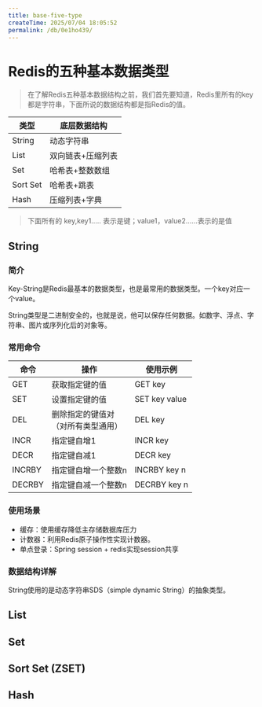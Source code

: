 ```yaml
---
title: base-five-type
createTime: 2025/07/04 18:05:52
permalink: /db/0e1ho439/
---
```



# Redis的五种基本数据类型



> 在了解Redis五种基本数据结构之前，我们首先要知道，Redis里所有的key都是字符串，下面所说的数据结构都是指Redis的值。



| 类型     | 底层数据结构      |
| -------- | ----------------- |
| String   | 动态字符串        |
| List     | 双向链表+压缩列表 |
| Set      | 哈希表+整数数组   |
| Sort Set | 哈希表+跳表       |
| Hash     | 压缩列表+字典     |



> 下面所有的 key,key1..... 表示是键；value1，value2......表示的是值



## String

### 简介

Key-String是Redis最基本的数据类型，也是最常用的数据类型。一个key对应一个value。

String类型是二进制安全的，也就是说，他可以保存任何数据。如数字、浮点、字符串、图片或序列化后的对象等。

### 常用命令

| 命令   | 操作                                   | 使用示例      |
| ------ | -------------------------------------- | ------------- |
| GET    | 获取指定键的值                         | GET key       |
| SET    | 设置指定键的值                         | SET key value |
| DEL    | 删除指定的键值对<br>（对所有类型通用） | DEL key       |
| INCR   | 指定键自增1                            | INCR key      |
| DECR   | 指定键自减1                            | DECR key      |
| INCRBY | 指定键自增一个整数n                    | INCRBY key n  |
| DECRBY | 指定键自减一个整数n                    | DECRBY key n  |

### 使用场景

- 缓存：使用缓存降低主存储数据库压力
- 计数器：利用Redis原子操作性实现计数器。
- 单点登录：Spring session + redis实现session共享

### 数据结构详解

String使用的是动态字符串SDS（simple dynamic String）的抽象类型。





## List





## Set



## Sort Set (ZSET)



## Hash

